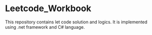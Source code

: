 # Leetcode_Workbook
This repository contains let code solution and logics. It is implemented using .net framework and C# language.

